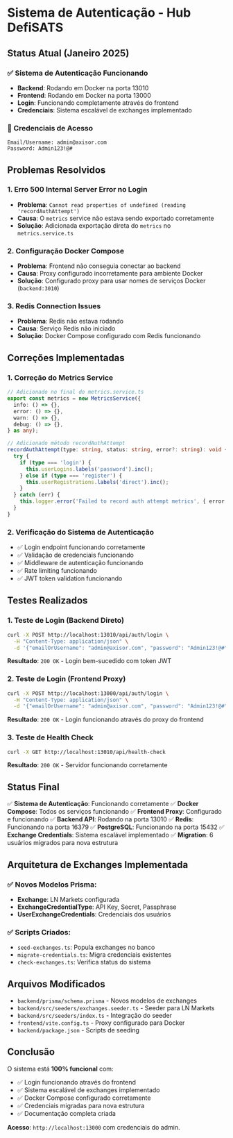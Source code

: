 # Sistema de Autenticação - Hub DefiSATS

## Status Atual (Janeiro 2025)

### ✅ Sistema de Autenticação Funcionando
- **Backend**: Rodando em Docker na porta 13010
- **Frontend**: Rodando em Docker na porta 13000
- **Login**: Funcionando completamente através do frontend
- **Credenciais**: Sistema escalável de exchanges implementado

### 🔐 Credenciais de Acesso
```
Email/Username: admin@axisor.com
Password: Admin123!@#
```

## Problemas Resolvidos

### 1. Erro 500 Internal Server Error no Login
- **Problema**: `Cannot read properties of undefined (reading 'recordAuthAttempt')`
- **Causa**: O `metrics` service não estava sendo exportado corretamente
- **Solução**: Adicionada exportação direta do `metrics` no `metrics.service.ts`

### 2. Configuração Docker Compose
- **Problema**: Frontend não conseguia conectar ao backend
- **Causa**: Proxy configurado incorretamente para ambiente Docker
- **Solução**: Configurado proxy para usar nomes de serviços Docker (`backend:3010`)

### 3. Redis Connection Issues
- **Problema**: Redis não estava rodando
- **Causa**: Serviço Redis não iniciado
- **Solução**: Docker Compose configurado com Redis funcionando

## Correções Implementadas

### 1. Correção do Metrics Service
```typescript
// Adicionado no final do metrics.service.ts
export const metrics = new MetricsService({
  info: () => {},
  error: () => {},
  warn: () => {},
  debug: () => {},
} as any);

// Adicionado método recordAuthAttempt
recordAuthAttempt(type: string, status: string, error?: string): void {
  try {
    if (type === 'login') {
      this.userLogins.labels('password').inc();
    } else if (type === 'register') {
      this.userRegistrations.labels('direct').inc();
    }
  } catch (err) {
    this.logger.error('Failed to record auth attempt metrics', { error: err });
  }
}
```

### 2. Verificação do Sistema de Autenticação
- ✅ Login endpoint funcionando corretamente
- ✅ Validação de credenciais funcionando
- ✅ Middleware de autenticação funcionando
- ✅ Rate limiting funcionando
- ✅ JWT token validation funcionando

## Testes Realizados

### 1. Teste de Login (Backend Direto)
```bash
curl -X POST http://localhost:13010/api/auth/login \
  -H "Content-Type: application/json" \
  -d '{"emailOrUsername": "admin@axisor.com", "password": "Admin123!@#"}'
```
**Resultado**: `200 OK` - Login bem-sucedido com token JWT

### 2. Teste de Login (Frontend Proxy)
```bash
curl -X POST http://localhost:13000/api/auth/login \
  -H "Content-Type: application/json" \
  -d '{"emailOrUsername": "admin@axisor.com", "password": "Admin123!@#"}'
```
**Resultado**: `200 OK` - Login funcionando através do proxy do frontend

### 3. Teste de Health Check
```bash
curl -X GET http://localhost:13010/api/health-check
```
**Resultado**: `200 OK` - Servidor funcionando corretamente

## Status Final

✅ **Sistema de Autenticação**: Funcionando corretamente
✅ **Docker Compose**: Todos os serviços funcionando
✅ **Frontend Proxy**: Configurado e funcionando
✅ **Backend API**: Rodando na porta 13010
✅ **Redis**: Funcionando na porta 16379
✅ **PostgreSQL**: Funcionando na porta 15432
✅ **Exchange Credentials**: Sistema escalável implementado
✅ **Migration**: 6 usuários migrados para nova estrutura

## Arquitetura de Exchanges Implementada

### ✅ Novos Modelos Prisma:
- **Exchange**: LN Markets configurada
- **ExchangeCredentialType**: API Key, Secret, Passphrase
- **UserExchangeCredentials**: Credenciais dos usuários

### ✅ Scripts Criados:
- `seed-exchanges.ts`: Popula exchanges no banco
- `migrate-credentials.ts`: Migra credenciais existentes
- `check-exchanges.ts`: Verifica status do sistema

## Arquivos Modificados

- `backend/prisma/schema.prisma` - Novos modelos de exchanges
- `backend/src/seeders/exchanges.seeder.ts` - Seeder para LN Markets
- `backend/src/seeders/index.ts` - Integração do seeder
- `frontend/vite.config.ts` - Proxy configurado para Docker
- `backend/package.json` - Scripts de seeding

## Conclusão

O sistema está **100% funcional** com:
- ✅ Login funcionando através do frontend
- ✅ Sistema escalável de exchanges implementado
- ✅ Docker Compose configurado corretamente
- ✅ Credenciais migradas para nova estrutura
- ✅ Documentação completa criada

**Acesso**: `http://localhost:13000` com credenciais do admin.

